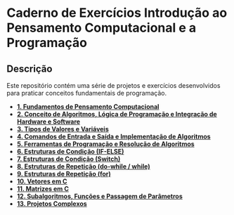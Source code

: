 # **Caderno de Exercícios Introdução ao Pensamento Computacional e a Programação**

## **Descrição**  
Este repositório contém uma série de projetos e exercícios desenvolvidos para praticar conceitos fundamentais de programação.

- [**1. Fundamentos de Pensamento Computacional**](https://github.com/EmanuelRF15/IPCP/blob/main/Atividades/Fundamentos%20de%20Pensamento%20Computacional.pdf)  
- [**2. Conceito de Algoritmos, Lógica de 
Programação e Integração de Hardware e
 Software**](https://github.com/EmanuelRF15/IPCP/blob/main/Atividades/Conceito%20de%20Algoritmos%2C%20L%C3%B3gica%20de%20Progr.pdf) 
- [**3. Tipos de Valores e Variáveis**](https://github.com/EmanuelRF15/IPCP/blob/main/Atividades/Tipos%20de%20Valores%20e%20Vari%C3%A1veis.pdf) 
- [**4. Comandos de Entrada e Saída e
 Implementação de Algoritmos**](https://github.com/EmanuelRF15/IPCP/blob/main/Atividades/Comandos%20de%20Entrada%20e%20Sa%C3%ADda%20e%20Implementa%C3%A7%C3%A3o%20de%20Algoritmos.pdf) 
- [**5. Ferramentas de Programação e 
Resolução de Algoritmos**](https://github.com/EmanuelRF15/IPCP/blob/main/Atividades/Feramentas%20de%20Programa%C3%A7%C3%A3o.pdf)  
- [**6. Estruturas de Condição (IF-ELSE)**](https://github.com/EmanuelRF15/IPCP/blob/main/Atividades/Estrutura%20IF-ELSE.pdf)
- [**7. Estruturas de Condição (Switch)**](https://github.com/EmanuelRF15/IPCP/blob/main/Atividades/Estrutura%20SWITCH.pdf)
- [**8. Estruturas de Repetição (do-while / while)**](https://github.com/EmanuelRF15/IPCP/blob/main/Atividades/Estrutura%20de%20repeti%C3%A7%C3%A3o(do-while%20e%20while).pdf)
- [**9. Estruturas de Repetição (for)**](https://github.com/EmanuelRF15/IPCP/blob/main/Atividades/Estrutura%20de%20repeti%C3%A7%C3%A3o(For).pdf)
- [**10. Vetores em C**](https://github.com/EmanuelRF15/IPCP/blob/main/Atividades/Vetores.pdf)
- [**11. Matrizes em C**](https://github.com/EmanuelRF15/IPCP/blob/main/Atividades/Matriz.pdf)
- [**12. Subalgoritmos, Funções e Passagem de
 Parâmetros**](https://github.com/EmanuelRF15/IPCP/blob/main/Atividades/Fun%C3%A7%C3%B5es.pdf)
- [**13. Projetos Complexos**](https://github.com/EmanuelRF15/IPCP/blob/main/Atividades/Projetos.pdf)

